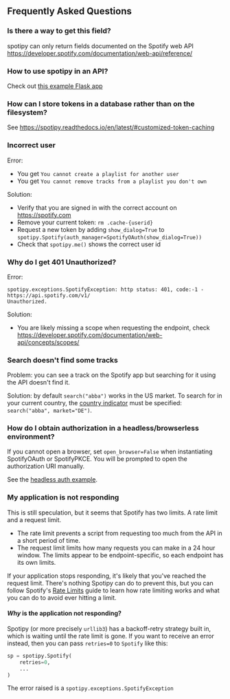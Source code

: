 ## Frequently Asked Questions

### Is there a way to get this field?

spotipy can only return fields documented on the Spotify web API https://developer.spotify.com/documentation/web-api/reference/

### How to use spotipy in an API?

Check out [this example Flask app](examples/app.py)

### How can I store tokens in a database rather than on the filesystem?

See https://spotipy.readthedocs.io/en/latest/#customized-token-caching

### Incorrect user

Error:

 - You get `You cannot create a playlist for another user`
 - You get `You cannot remove tracks from a playlist you don't own`

Solution:

 - Verify that you are signed in with the correct account on https://spotify.com
 - Remove your current token: `rm .cache-{userid}`
 - Request a new token by adding `show_dialog=True` to `spotipy.Spotify(auth_manager=SpotifyOAuth(show_dialog=True))`
 - Check that `spotipy.me()` shows the correct user id

### Why do I get 401 Unauthorized?

Error:

    spotipy.exceptions.SpotifyException: http status: 401, code:-1 - https://api.spotify.com/v1/
    Unauthorized.

Solution:

 - You are likely missing a scope when requesting the endpoint, check
https://developer.spotify.com/documentation/web-api/concepts/scopes/

### Search doesn't find some tracks

Problem: you can see a track on the Spotify app but searching for it using the API doesn't find it.
 
Solution: by default `search("abba")` works in the US market.
To search for in your current country, the [country indicator](https://en.wikipedia.org/wiki/ISO_3166-1_alpha-2)
must be specified: `search("abba", market="DE")`.

### How do I obtain authorization in a headless/browserless environment?

If you cannot open a browser, set `open_browser=False` when instantiating SpotifyOAuth or SpotifyPKCE. You will be
prompted to open the authorization URI manually.  

See the [headless auth example](examples/headless.py).

### My application is not responding

This is still speculation, but it seems that Spotify has two limits. A rate limit and a request limit. 

- The rate limit prevents a script from requesting too much from the API in a short period of time.
- The request limit limits how many requests you can make in a 24 hour window.
The limits appear to be endpoint-specific, so each endpoint has its own limits.

If your application stops responding, it's likely that you've reached the request limit.
There's nothing Spotipy can do to prevent this, but you can follow Spotify's [Rate Limits](https://developer.spotify.com/documentation/web-api/concepts/rate-limits) guide to learn how rate limiting works and what you can do to avoid ever hitting a limit.

#### *Why* is the application not responding?
Spotipy (or more precisely `urllib3`) has a backoff-retry strategy built in, which is waiting until the rate limit is gone.
If you want to receive an error instead, then you can pass `retries=0` to `Spotify` like this:
```python
sp = spotipy.Spotify(
    retries=0,
    ...
)
```
The error raised is a `spotipy.exceptions.SpotifyException`
